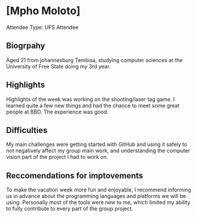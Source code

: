 # [Mpho Moloto]

Attendee Type: UFS Attendee 

## Biogrpahy

Aged 21 from johannesburg Tembisa, studying computer sciences at the University of Free State doing my 3rd year.

## Highlights

Highlights of the week was working on the shooting/laser tag game. I learned quite a few new things and had the chance to meet some great people at BBD. The experience was good. 

## Difficulties
My main challenges were getting started with GitHub and using it safely to not negatively affect my group main work, and understanding the computer vision part of the project I had to work on.


## Reccomendations for imptovements

To make the vacation week more fun and enjoyable, I recommend informing us in advance about the programming languages and platforms we will be using. Personally most of the tools were new to me, which limited my ability to fully contribute to every part of the group project. 